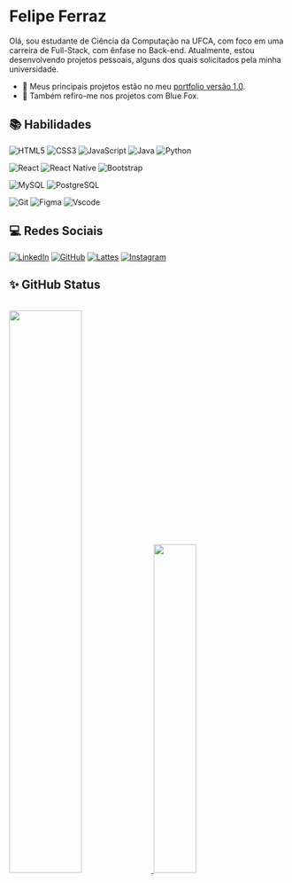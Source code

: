 # Felipe Ferraz

Olá, sou estudante de Ciência da Computação na UFCA, com foco em uma carreira de Full-Stack, com ênfase no Back-end. 
Atualmente, estou desenvolvendo projetos pessoais, alguns dos quais solicitados pela minha universidade.

- 🌱 Meus principais projetos estão no meu [portfolio versão 1.0](https://felipeferraz4.github.io/Portfolio/).
- 👋 Também refiro-me nos projetos com Blue Fox.

## 📚 Habilidades
![HTML5](https://img.shields.io/badge/HTML5-E34F26?style=for-the-badge&logo=html5&logoColor=white)
![CSS3](https://img.shields.io/badge/CSS3-1572B6?style=for-the-badge&logo=css3&logoColor=white)
![JavaScript](https://img.shields.io/badge/JavaScript-F7DF1E?style=for-the-badge&logo=javascript&logoColor=black)
![Java](https://img.shields.io/badge/java-%23ED8B00.svg?style=for-the-badge&logo=openjdk&logoColor=white)
![Python](https://img.shields.io/badge/python-3670A0?style=for-the-badge&logo=python&logoColor=ffdd54)

![React](https://img.shields.io/badge/React-20232A?style=for-the-badge&logo=react&logoColor=61DAFB)
![React Native](https://img.shields.io/badge/React_Native-20232A?style=for-the-badge&logo=react&logoColor=61DAFB)
![Bootstrap](https://img.shields.io/badge/-boostrap-0D1117?style=for-the-badge&logo=bootstrap&labelColor=0D1117)

![MySQL](https://img.shields.io/badge/MySQL-00000F?style=for-the-badge&logo=mysql&logoColor=white)
![PostgreSQL](https://img.shields.io/badge/PostgreSQL-000?style=for-the-badge&logo=postgresql)

![Git](https://img.shields.io/badge/GIT-E44C30?style=for-the-badge&logo=git&logoColor=white)
![Figma](https://img.shields.io/badge/Figma-800080?style=for-the-badge&logo=figma&logoColor=figma)
![Vscode](https://img.shields.io/badge/Vscode-007ACC?style=for-the-badge&logo=visual-studio-code&logoColor=white)
<!-- ![C](https://img.shields.io/badge/C-00599C?style=for-the-badge&logo=c&logoColor=white) -->
<!-- ![MongoDB](https://img.shields.io/badge/MongoDB-%234ea94b.svg?style=for-the-badge&logo=mongodb&logoColor=white) -->
<!-- ![TypeScript](https://img.shields.io/badge/TypeScript-007ACC?style=for-the-badge&logo=typescript&logoColor=white) -->
<!-- ![NodeJS](https://img.shields.io/badge/node.js-6DA55F?style=for-the-badge&logo=node.js&logoColor=white) -->
<!-- ![Postman](https://img.shields.io/badge/Postman-FF6C37.svg?style=for-the-badge&logo=Postman&logoColor=white) -->
<!-- ![SQLite](https://img.shields.io/badge/SQLite-000?style=for-the-badge&logo=sqlite&logoColor=07405E) -->
<!-- ![Spring](https://img.shields.io/badge/spring-%236DB33F.svg?style=for-the-badge&logo=spring&logoColor=white) -->

## 💻 Redes Sociais
[![LinkedIn](https://img.shields.io/badge/linkedin-black?style=for-the-badge&logo=linkedin&logoColor=white)](https://www.linkedin.com/in/felipe-ferraz-006b48260/)
[![GitHub](https://img.shields.io/badge/GitHub-100000?style=for-the-badge&logo=github&logoColor=white)](https://github.com/FelipeFerraz4)
[![Lattes](https://img.shields.io/badge/Curriculo%20Lattes-black?style=for-the-badge)](http://lattes.cnpq.br/3957067879799336)
[![Instagram](https://img.shields.io/badge/Instagram-000?style=for-the-badge&logo=instagram)](https://www.instagram.com/felipeferraz_8/)

## ✨ GitHub Status
<div width="100%"><br>
    <a href="https://github.com/FelipeFerraz4">
        <img heigth="160px" width="51%" src="https://github-readme-stats.vercel.app/api?username=FelipeFerraz4&show_icons=true&theme=tokyonight"/>
        <img heigth="160px" width="39%" src="https://github-readme-stats.vercel.app/api/top-langs/?username=FelipeFerraz4&layout=compact&theme=tokyonight"/>
    <a>
<div>

<!--
## 🖱 Minhas contribuições
[![Repo Card](https://github-readme-stats.vercel.app/api/pin/?username=Carolinafvf&repo=dio-lab-open-source&bg_color=000&border_color=30A3DC&show_icons=true&icon_color=30A3DC&title_color=E94D5F&text_color=FFF)](https://github.com/Carolinafvf/dio-lab-open-source)
-->

<!-- ![BrunoMartinsGameDev's Top Languages](https://github-readme-stats.vercel.app/api/top-langs/?username=BrunoMartinsGameDev&theme=midnight-purple&show_icons=true&hide_border=false&layout=compact) -->
